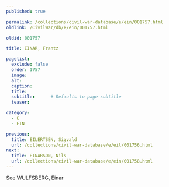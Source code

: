 ```yaml
---
published: true

permalink: /collections/civil-war-database/e/ein/001757.html
oldlink: /CivilWar/db/e/ein/001757.html

oldid: 001757

title: EINAR, Frantz

pagelist:
  exclude: false
  order: 1757
  image: 
  alt:
  caption:
  title:
  subtitle:      # Defaults to page subtitle
  teaser:

category: 
  - E 
  - EIN

previous:
  title: EILERTSEN, Sigvald
  url: /collections/civil-war-database/e/eil/001756.html  
next:
  title: EINARSON, Nils
  url: /collections/civil-war-database/e/ein/001758.html   
---
```

See WULFSBERG, Einar
